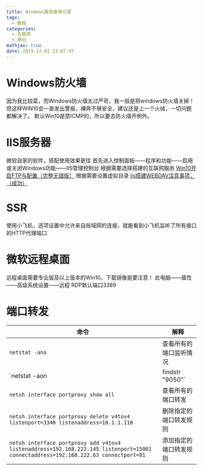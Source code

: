 ```yaml
---
title: Windows服务使用记录
tags:
  - 教程
categories:
  - 互联网
  - 原创
mathjax: true
date: 2019-12-01 23:07:47
---
```

# Windows防火墙
因为我比较菜，而Windows防火墙太过严苛，我一般是把windows防火墙关掉！但这样WIN10会一直发出警报，裸奔不够安全，建议还是上一个火绒，一切问题都解决了。
默认Win10是禁ICMP的，所以要去防火墙开例外。

# IIS服务器
微软自家的软件，搭配使用效果更佳
首先进入控制面板——程序和功能——启用或关闭Windows功能——IIS管理控制台
根据需要选择搭建的互联网服务
[Win10开启FTP与配置（完整无错版）](https://blog.csdn.net/qq_34610293/article/details/79210539)
根据需要设置虚拟目录
[iis搭建WEBDAV注意事项，（成功）](https://blog.csdn.net/taotaox/article/details/69907885)

# SSR
使用小飞机，选项设置中允许来自局域网的连接，就能看到小飞机监听了所有接口的HTTP代理端口

# 微软远程桌面
远程桌面需要专业版及以上版本的Win10，下载镜像是要注意！
此电脑——属性——高级系统设置——远程
RDP默认端口3389

# 端口转发
命令|解释
-|-
`netstat -ano`|查看所有的端口监听情况
`netstat -aon|findstr "9050"`|查看指定端口的监听情况
`netsh interface portproxy show all`|查看所有的端口转发
`netsh interface portproxy delete v4tov4 listenport=3340 listenaddress=10.1.1.110`|删除指定的端口转发规则
`netsh interface portproxy add v4tov4 listenaddress=192.168.222.145 listenport=15001 connectaddress=192.168.222.63 connectport=81`|添加指定的端口转发规则